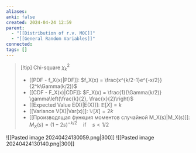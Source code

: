 ```yaml
---
aliases: 
anki: false
created: 2024-04-24 12:59
parent:
  - "[[Distribution of r.v. MOC]]"
  - "[[General Random Variables]]"
connected: 
tags: []
---
```



> [!tip] Chi-square $\chi^2_k$ 
> - [[PDF - f_X(x)|PDF]]: $f_X(x) = \frac{x^{k/2-1}e^{-x/2}}{2^k\Gamma(k/2)}$
> - [[CDF - F_X(x)|CDF]]: $F_X(x) = \frac{1}{\Gamma(k/2)} \gamma\left(\frac{k}{2}, \frac{x}{2}\right)$
> - [[Expected Value E(X)|E(X)]]: $\mathbb{E}[X] = k$
> - [[Variance V(X)|Var(x)]]: $\mathbb{V}[X] = 2k$
> - [[Производящая функция моментов случайной M_X(s)|M_X(s)]]: $M_X(s) = (1 - 2s)^{-k/2} \quad \text{if} \quad s < 1/2$

![[Pasted image 20240424130059.png|300]]
![[Pasted image 20240424130140.png|300]]
